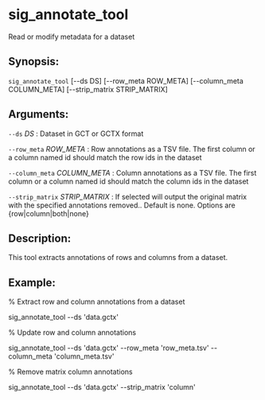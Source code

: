 # sig_annotate_tool
Read or modify metadata for a dataset

## Synopsis:
`sig_annotate_tool` [--ds DS] [--row_meta 
ROW_META] [--column_meta COLUMN_META] [--strip_matrix STRIP_MATRIX]

## Arguments:

`--ds` *DS*
: Dataset in GCT or GCTX format

`--row_meta` *ROW_META*
: Row annotations as a TSV file. The first column or a column named id should 
match the row ids in the dataset

`--column_meta` *COLUMN_META*
: Column annotations as a TSV file. The first column or a column named id should 
match the column ids in the dataset

`--strip_matrix` *STRIP_MATRIX*
: If selected will output the original matrix with the specified annotations 
removed.. Default is none. Options are {row|column|both|none}

## Description:
This tool extracts annotations of rows and columns from a dataset.
 
## Example:
 
% Extract row and column annotations from a dataset
 
sig_annotate_tool --ds 'data.gctx'
 
% Update row and column annotations
 
sig_annotate_tool --ds 'data.gctx' --row_meta 'row_meta.tsv' --column_meta 'column_meta.tsv'
 
% Remove matrix column annotations
 
sig_annotate_tool --ds 'data.gctx' --strip_matrix 'column'
 
 

